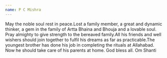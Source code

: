 ```yaml
---
name: P C Mishra
---
```

May the noble soul rest in peace.Lost a family member, a great and dynamic thinker, a gem in the family of Artta Bhaina and Bhouja and a lovable soul. Pray almighty to give strength to the bereaved family.All his friends and well wishers should join together to fulfil his dreams as far as practicable.The youngest brother has done his job in completing the rituals at Allahabad. Now he should take care of his parents at home. God bless all.
Om Shanti